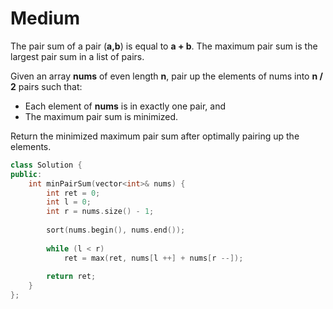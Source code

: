 # Medium

The pair sum of a pair (**a,b**) is equal to **a + b**. The maximum pair sum is the largest pair sum in a list of pairs.

Given an array **nums** of even length **n**, pair up the elements of nums into **n / 2** pairs such that:

- Each element of **nums** is in exactly one pair, and
- The maximum pair sum is minimized.

Return the minimized maximum pair sum after optimally pairing up the elements.

```cpp
class Solution {
public:
    int minPairSum(vector<int>& nums) {
        int ret = 0;
        int l = 0;
        int r = nums.size() - 1;
        
        sort(nums.begin(), nums.end());
        
        while (l < r)
            ret = max(ret, nums[l ++] + nums[r --]);
        
        return ret;
    }
};
```
